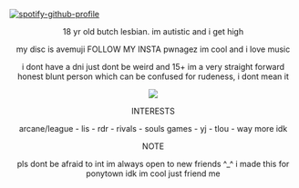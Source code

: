 [![spotify-github-profile](https://spotify-github-profile.kittinanx.com/api/view?uid=5khcf6a94wj6iuzbyw0018eke&cover_image=true&theme=novatorem&show_offline=false&background_color=121212&interchange=false&bar_color=9f1e1e&bar_color_cover=false)](https://github.com/kittinan/spotify-github-profile)

<p align="center">
18 yr old butch lesbian. im autistic and i get high
</p>
<p align="center">
my disc is avemuji FOLLOW MY INSTA pwnagez im cool and i love music
</p>
<p align="center">
i dont have a dni just dont be weird and 15+
 im a very straight forward honest blunt person which can be confused for rudeness, i dont mean it
</p>
<p align="center">
  <img src="https://github.com/avemujica/avemujica/assets/145779116/cc358e62-7d61-487c-99ed-ab1b3add4833">
</p>
<p align="center">
INTERESTS
</p>
<p align="center">
arcane/league - lis - rdr - rivals - souls games - yj - tlou - way more idk
</p>
<p align="center">
NOTE
</p>
<p align="center">
pls dont be afraid to int im always open to new friends ^_^ i made this for ponytown idk im cool just friend me
</p>

